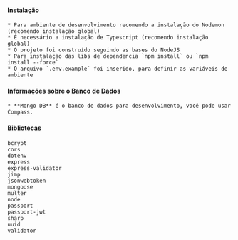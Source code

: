 #### Instalação 
    * Para ambiente de desenvolvimento recomendo a instalação do Nodemon (recomendo instalação global)
    * É necessário a instalação de Typescript (recomendo instalação global)
    * O projeto foi construído seguindo as bases do NodeJS
    * Para instalação das libs de dependencia `npm install` ou `npm install --force`
    * O arquivo `.env.example` foi inserido, para definir as variáveis de ambiente 

#### Informações sobre o Banco de Dados 
    * **Mongo DB** é o banco de dados para desenvolvimento, você pode usar Compass.

#### Bibliotecas 
    bcrypt 
    cors
    dotenv
    express
    express-validator
    jimp
    jsonwebtoken
    mongoose
    multer
    node
    passport
    passport-jwt
    sharp
    uuid
    validator


